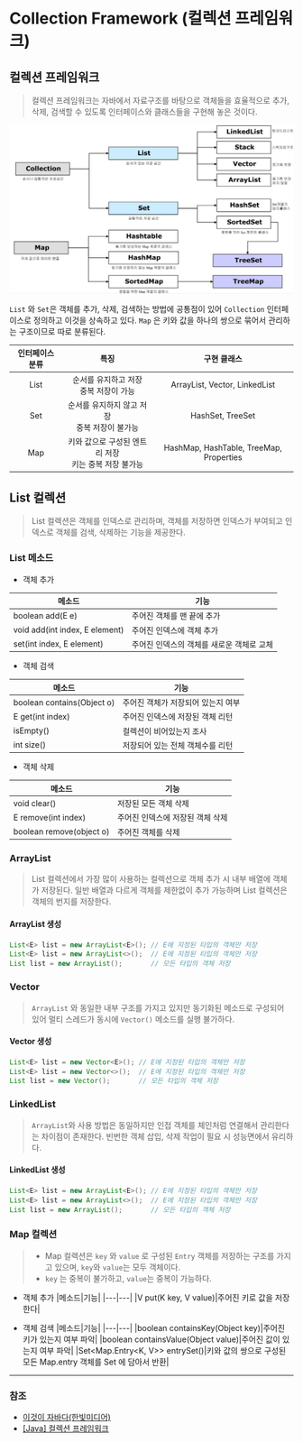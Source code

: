 # Collection Framework (컬렉션 프레임워크)

## 컬렉션 프레임워크
> 컬렉션 프레임워크는 자바에서 자료구조를 바탕으로 객체들을 효율적으로 추가, 삭제, 검색할 수 있도록 인터페이스와 클래스들을 구현해 놓은 것이다.

![Collection_Framework_1.jpg](image%2FCollection_Framework%2FCollection_Framework_1.jpg)

`List` 와 `Set`은 객체를 추가, 삭제, 검색하는 방법에 공통점이 있어 `Collection` 인터페이스로 정의하고 이것을 상속하고 있다. `Map` 은 키와 값을 하나의 쌍으로 묶어서 관리하는 구조이므로 따로 분류된다.

|  인터페이스 분류  |                  특징                  |                  구현 클래스                   |
|:----------:|:------------------------------------:|:-----------------------------------------:|
|    List    |      순서를 유지하고 저장<br/>중복 저장이 가능       |       ArrayList, Vector, LinkedList       |
|    Set     |    순서를 유지하지 않고 저장<br/>중복 저장이 불가능     |             HashSet, TreeSet              |
|    Map     |  키와 값으로 구성된 엔트리 저장<br/>키는 중복 저장 불가능  |  HashMap, HashTable, TreeMap, Properties  |

## List 컬렉션
> List 컬렉션은 객체를 인덱스로 관리하며, 객체를 저장하면 인덱스가 부여되고 인덱스로 객체를 검색, 삭제하는 기능을 제공한다.

### List 메소드

* 객체 추가 

| 메소드                            | 기능                      |
|--------------------------------|-------------------------|
| boolean add(E e)               | 주어진 객체를 맨 끝에 추가         |
| void add(int index, E element) | 주어진 인덱스에 객체 추가          |
| set(int index, E element)      | 주어진 인덱스의 객체를 새로운 객체로 교체 |

* 객체 검색

| 메소드                        | 기능                  |
|----------------------------|---------------------|
| boolean contains(Object o) | 주어진 객체가 저장되어 있는지 여부 |
| E get(int index)           | 주어진 인덱스에 저장된 객체 리턴  |
| isEmpty()                  | 컬렉션이 비어있는지 조사       |
| int size()                 | 저장되어 있는 전체 객체수를 리턴  |

* 객체 삭제

| 메소드                      | 기능                 |
|--------------------------|--------------------|
| void clear()             | 저장된 모든 객체 삭제       |
| E remove(int index)      | 주어진 인덱스에 저장된 객체 삭제 |
| boolean remove(object o) | 주어진 객체를 삭제         |

### ArrayList
> List 컬렉션에서 가장 많이 사용하는 컬렉션으로 객체 추가 시 내부 배열에 객체가 저장된다. 일반 배열과 다르게 객체를 제한없이 추가 가능하며 List 컬렉션은 객체의 번지를 저장한다.

#### ArrayList 생성
```java
List<E> list = new ArrayList<E>(); // E에 지정된 타입의 객체만 저장
List<E> list = new ArrayList<>();  // E에 지정된 타입의 객체만 저장
List list = new ArrayList();       // 모든 타입의 객체 저장
```

### Vector
> `ArrayList` 와 동일한 내부 구조를 가지고 있지만 동기화된 메소드로 구성되어 있어 멀티 스레드가 동시에 `Vector()` 메소드를 실행 불가하다.

#### Vector 생성
```java
List<E> list = new Vector<E>(); // E에 지정된 타입의 객체만 저장
List<E> list = new Vector<>();  // E에 지정된 타입의 객체만 저장
List list = new Vector();       // 모든 타입의 객체 저장
```

### LinkedList
> `ArrayList`와 사용 방법은 동일하지만 인접 객체를 체인처럼 연결해서 관리한다는 차이점이 존재한다. 빈번한 객체 삽입, 삭제 작업이 필요 시 성능면에서 유리하다.

#### LinkedList 생성
```java
List<E> list = new ArrayList<E>(); // E에 지정된 타입의 객체만 저장
List<E> list = new ArrayList<>();  // E에 지정된 타입의 객체만 저장
List list = new ArrayList();       // 모든 타입의 객체 저장
```

### Map 컬렉션
> * Map 컬렉션은 `key` 와 `value` 로 구성된 `Entry` 객체를 저장하는 구조를 가지고 있으며, `key`와 `value`는 모두 객체이다.
> * `key` 는 중복이 불가하고, `value`는 중복이 가능하다.

* 객체 추가
|메소드|기능|
|---|---|
|V put(K key, V value)|주어진 키로 값을 저장한다|

* 객체 검색
|메소드|기능|
|---|---|
|boolean containsKey(Object key)|주어진 키가 있는지 여부 파악|
|boolean containsValue(Object value)|주어진 값이 있는지 여부 파악|
|Set<Map.Entry<K, V>> entrySet()|키와 값의 쌍으로 구성된 모든 Map.entry 객체를 Set 에 담아서 반환|

---
### 참조
* [이것이 자바다(한빛미디어)](http://www.yes24.com/Product/Goods/112208302)
* [[Java] 컬렉션 프레임워크](https://devbox.tistory.com/entry/Java-%EC%BB%AC%EB%A0%89%EC%85%98-%ED%94%84%EB%A0%88%EC%9E%84%EC%9B%8C%ED%81%AC)
